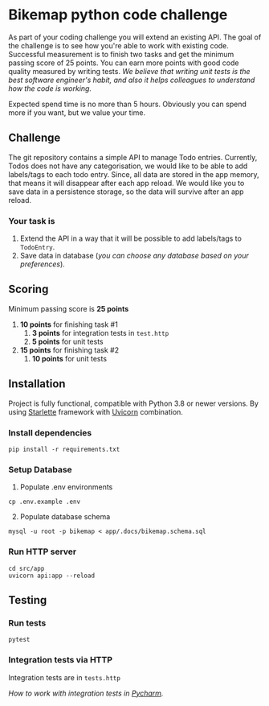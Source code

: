 # Bikemap python code challenge

As part of your coding challenge you will extend an existing API. The goal of the challenge is to see how you're able to work with existing code.
Successful measurement is to finish two tasks and get the minimum passing score of 25 points. You can earn more points with good code quality measured by writing tests. 
_We believe that writing unit tests is the best software engineer's habit, and also it helps colleagues to understand how the code is working._ 

Expected spend time is no more than 5 hours. Obviously you can spend more if you want, but we value your time. 

## Challenge
The git repository contains a simple API to manage Todo entries. Currently, Todos does not have any categorisation, we would like to be able to add labels/tags to each todo entry.
Since, all data are stored in the app memory, that means it will disappear after each app reload. We would like you to save data in a persistence storage, so the data will survive after an app reload. 

### Your task is
1) Extend the API in a way that it will be possible to add labels/tags to `TodoEntry`.
2) Save data in database (_you can choose any database based on your preferences_).

## Scoring
Minimum passing score is **25 points**

1) **10 points** for finishing task #1
   1) **3 points** for integration tests in `test.http`
   2) **5 points** for unit tests
2) **15 points** for finishing task #2
   1) **10 points** for unit tests

## Installation
Project is fully functional, compatible with Python 3.8 or newer versions. By using [Starlette](https://www.starlette.io/) framework with [Uvicorn](https://www.uvicorn.org) combination.

### Install dependencies

```shell
pip install -r requirements.txt
```
### Setup Database
1) Populate .env environments
```shell
cp .env.example .env
```
2) Populate database schema
```shell
mysql -u root -p bikemap < app/.docs/bikemap.schema.sql
```


### Run HTTP server
```shell
cd src/app
uvicorn api:app --reload
```

## Testing

### Run tests

```shell
pytest
```

### Integration tests via HTTP

Integration tests are in `tests.http`

_How to work with integration tests in [Pycharm](https://www.jetbrains.com/help/pycharm/http-client-in-product-code-editor.html)._
